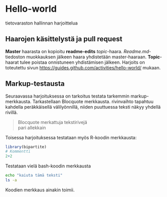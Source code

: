 # Hello-world
tietovaraston hallinnan harjoittelua

## Haarojen käsittelystä ja pull request
**Master** haarasta on kopioitu **readme-edits** *topic*-haara. *Readme.md*-tiedoston muokkauksen jälkeen haara yhdistetään master-haaraan. **Topic**-haarat tulee poistaa onnistuneen yhdistämisen jälkeen. Harjoits on toteutettu sivun https://guides.github.com/activities/hello-world/ mukaan.

## Markup-testausta
Seuraavassa harjoituksessa on tarkoitus testata tarkemmin markup-merkkausta. Tarkastellaan Blocquote merkkausta. rivinvaihto tapahtuu kahdella peräkkäisellä välilyönnillä, niiden puuttuessa teksti näkyy yhdellä rivillä.

> Blocquote merkattuja tekstirivejä  
> pari allekkain

Toisessa harjoituksessa testataan myös R-koodin merkkausta:
```R
library(bipartite)
# Kommentti
2+2
```
Testataan vielä bash-koodin merkkausta
```bash
echo "kaiuta tämä teksti"
ls -a
```
Koodien merkkaus ainakin toimii.
